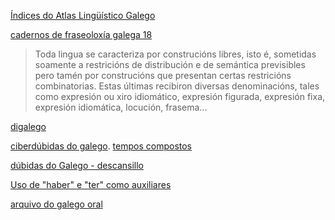 [Índices do Atlas Lingüístico Galego](https://ilg.usc.es/indices/)

[cadernos de fraseoloxía galega 18](https://www.cirp.gal/pub/docs/cfg/cfg18.pdf)

> Toda lingua se caracteriza por construcións libres, isto é, sometidas soamente a restricións de distribución e de semántica previsibles pero tamén por construcións que presentan certas restricións combinatorias. Estas últimas recibiron diversas denominacións, tales como expresión ou xiro idiomático, expresión figurada, expresión fixa, expresión idiomática, locución, frasema...

[digalego](https://digalego.xunta.gal/gl)

[ciberdúbidas do galego](https://ciberdubidas.blogspot.com/). [tempos compostos](https://ciberdubidas.blogspot.com/2013/09/tempos-compostos.html)

[dúbidas do Galego - descansillo](https://dubidasdogalego.wordpress.com/2013/12/17/descansillo/)

[Uso de "haber" e "ter" como auxiliares](https://ciberdubidas.blogspot.com/2010/01/uso-de-haber-e-ter-como-auxiliares.html)

[arquivo do galego oral](https://ilg.usc.gal/ago/)



